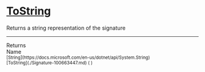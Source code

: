 # [ToString](./Signature-100663447.md)

Returns a string representation of the signature
<br>
<hr>
Returns<img width=550/>Name
<br>
<sub>[String](https://docs.microsoft.com/en-us/dotnet/api/System.String)</sub><img width=500/><sub>[ToString](./Signature-100663447.md) (  )</sub><br>


